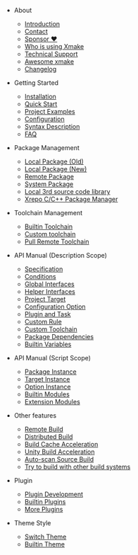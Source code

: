 - About

  - [Introduction](about/introduction.md)
  - [Contact](about/contact.md)
  - [Sponsor ❤️](about/sponsor.md)
  - [Who is using Xmake](about/who_is_using_xmake.md)
  - [Technical Support](about/technical_support.md)
  - [Awesome xmake](about/awesome.md)
  - [Changelog](about/changelog.md)

- Getting Started

  - [Installation](guide/installation.md)
  - [Quick Start](guide/quickstart.md)
  - [Project Examples](guide/project_examples.md)
  - [Configuration](guide/configuration.md)
  - [Syntax Description](guide/syntax_description.md)
  - [FAQ](guide/faq.md)

- Package Management

  - [Local Package (Old)](package/local_package_old.md)
  - [Local Package (New)](package/local_package.md)
  - [Remote Package](package/remote_package.md)
  - [System Package](package/system_package.md)
  - [Local 3rd source code library](package/local_3rd_source_library.md)
  - [Xrepo C/C++ Package Manager](https://xrepo.xmake.io/#/getting_started)

- Toolchain Management

  - [Builtin Toolchain](toolchain/builtin_toolchains.md)
  - [Custom toolchain](manual/custom_toolchain.md)
  - [Pull Remote Toolchain](toolchain/remote_toolchain.md)

- API Manual (Description Scope)

  - [Specification](manual/specification.md)
  - [Conditions](manual/conditions.md)
  - [Global Interfaces](manual/global_interfaces.md)
  - [Helper Interfaces](manual/helper_interfaces.md)
  - [Project Target](manual/project_target.md)
  - [Configuration Option](manual/configuration_option.md)
  - [Plugin and Task](manual/plugin_task.md)
  - [Custom Rule](manual/custom_rule.md)
  - [Custom Toolchain](manual/custom_toolchain.md)
  - [Package Dependencies](manual/package_dependencies.md)
  - [Builtin Variables](manual/builtin_variables.md)

- API Manual (Script Scope)

  - [Package Instance](manual/package_instance.md)
  - [Target Instance](manual/target_instance.md)
  - [Option Instance](manual/option_instance.md)
  - [Builtin Modules](manual/builtin_modules.md)
  - [Extension Modules](manual/extension_modules.md)

- Other features

  - [Remote Build](features/remote_build.md)
  - [Distributed Build](features/distcc_build.md)
  - [Build Cache Acceleration](features/build_cache.md)
  - [Unity Build Acceleration](features/unity_build.md)
  - [Auto-scan Source Build](features/autogen.md)
  - [Try to build with other build systems](features/trybuild.md)

- Plugin

  - [Plugin Development](plugin/plugin_development.md)
  - [Builtin Plugins](plugin/builtin_plugins.md)
  - [More Plugins](plugin/more_plugins.md)

- Theme Style

  - [Switch Theme](theme/switch_theme.md)
  - [Builtin Theme](theme/builtin_themes.md)


